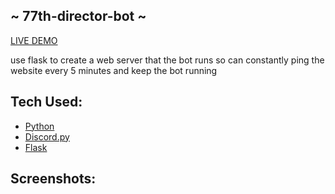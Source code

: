 ## ~ 77th-director-bot ~
[LIVE DEMO](https://brandonngithub.github.io/etch-a-sketch/)
<p>use flask to create a web server that the bot runs so can constantly ping the website every 5 minutes and keep the bot running</p>

## Tech Used:
- [Python](https://www.python.org/)
- [Discord.py](https://discordpy.readthedocs.io/en/stable/)
- [Flask](https://flask.palletsprojects.com/en/2.2.x/)

## Screenshots:
